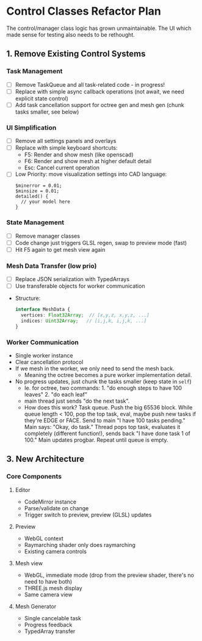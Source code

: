 # Control Classes Refactor Plan

The control/manager class logic has grown unmaintainable.
The UI which made sense for testing also needs to be rethought.

## 1. Remove Existing Control Systems

### Task Management
- [ ] Remove TaskQueue and all task-related code - in progress!
- [ ] Replace with simple async callback operations (not await, we need explicit state control)
- [ ] Add task cancellation support for octree gen and mesh gen (chunk tasks smaller, see below)

### UI Simplification 
- [ ] Remove all settings panels and overlays
- [ ] Replace with simple keyboard shortcuts:
  - F5: Render and show mesh (like openscad)
  - F6: Render and show mesh at higher default detail
  - Esc: Cancel current operation
- [ ] Low Priority: move visualization settings into CAD language:
  ```
  $minerror = 0.01;
  $minsize = 0.01;
  detailed() {
    // your model here
  }
  ```

### State Management
- [ ] Remove manager classes
- [ ] Code change just triggers GLSL regen, swap to preview mode (fast)
- [ ] Hit F5 again to get mesh view again

### Mesh Data Transfer (low prio)
- [ ] Replace JSON serialization with TypedArrays
- [ ] Use transferable objects for worker communication
- Structure:
  ```typescript
  interface MeshData {
    vertices: Float32Array;  // [x,y,z, x,y,z, ...]
    indices: Uint32Array;   // [i,j,k, i,j,k, ...]
  }
  ```

### Worker Communication
- Single worker instance
- Clear cancellation protocol
- If we mesh in the worker, we only need to send the mesh back.
  - Meaning the octree becomes a pure worker implementation detail.
- No progress updates, just chunk the tasks smaller (keep state in `self`)
  - Ie. for octree, two commands: 1. "do enough steps to have 100 leaves" 2. "do each leaf"
  - main thread just sends "do the next task".
  - How does this work? Task queue.
    Push the big 65536 block.
    While queue length < 100, pop the top task, eval, maybe push new tasks if they're EDGE or FACE.
    Send to main "I have 100 tasks pending."
      Main says: "Okay, do task."
      Thread pops top task, evaluates it completely (different function!), sends back "I have done task 1 of 100."
      Main updates progbar.
    Repeat until queue is empty.

## 3. New Architecture

### Core Components
1. Editor
   - CodeMirror instance
   - Parse/validate on change
   - Trigger switch to preview, preview (GLSL) updates

2. Preview
   - WebGL context
   - Raymarching shader only does raymarching
   - Existing camera controls

3. Mesh view
   - WebGL, immediate mode (drop from the preview shader, there's no need to have both)
   - THREE.js mesh display
   - Same camera view

3. Mesh Generator
   - Single cancelable task
   - Progress feedback
   - TypedArray transfer
